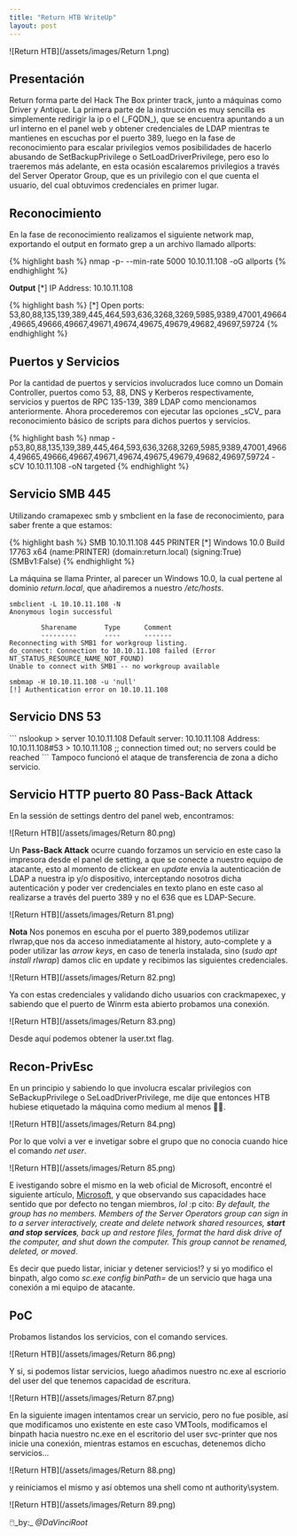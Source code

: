 ```yaml
---
title: "Return HTB WriteUp"
layout: post
---
```

![Return HTB](/assets/images/Return 1.png)


<h2>Presentación</h2>
Return forma parte del Hack The Box printer track, junto a máquinas como Driver y Antique. La primera parte de la instrucción es muy sencilla es simplemente redirigir la ip o el (_FQDN_), que se encuentra apuntando a un url interno en el panel web y obtener credenciales de LDAP mientras te mantienes en escuchas por el puerto 389, luego en la fase de reconocimiento para  escalar privilegios vemos posibilidades de hacerlo abusando de SetBackupPrivilege o SetLoadDriverPrivilege, pero eso lo traeremos más adelante, en esta ocasión escalaremos privilegios a través del Server Operator Group, que es un privilegio con el que cuenta el usuario, del cual obtuvimos credenciales en primer lugar.
 

<h2>Reconocimiento</h2>

En la fase de reconocimiento realizamos el siguiente network map, exportando el output en formato grep a un archivo llamado allports:
  
{% highlight bash %}
nmap -p- --min-rate 5000 10.10.11.108 -oG allports
{% endhighlight %}

**Output** 
[*] IP Address: 10.10.11.108

{% highlight bash %}
[*] Open ports: 53,80,88,135,139,389,445,464,593,636,3268,3269,5985,9389,47001,49664,49665,49666,49667,49671,49674,49675,49679,49682,49697,59724
{% endhighlight %}

<h2>Puertos y Servicios</h2>
Por la cantidad de puertos y servicios involucrados luce comno un Domain Controller, puertos como 53, 88, DNS y Kerberos respectivamente, servicios y puertos de RPC 135-139, 389 LDAP como mencionamos anteriormente. Ahora procederemos con ejecutar las opciones _sCV_ para reconocimiento básico de scripts para dichos puertos y servicios. 

{% highlight bash %}
nmap -p53,80,88,135,139,389,445,464,593,636,3268,3269,5985,9389,47001,49664,49665,49666,49667,49671,49674,49675,49679,49682,49697,59724 -sCV 10.10.11.108 -oN targeted
{% endhighlight %}

<h2> Servicio SMB 445 </h2>
Utilizando cramapexec smb y smbclient en la fase de reconocimiento, para saber frente a que estamos:

{% highlight bash %}
SMB    10.10.11.108    445    PRINTER    [*] Windows 10.0 Build 17763 x64 (name:PRINTER) (domain:return.local) (signing:True) (SMBv1:False)
{% endhighlight %}

La máquina se llama Printer, al parecer un Windows 10.0, la cual pertene al dominio _return.local_, que añadiremos a nuestro _/etc/hosts_.

```
smbclient -L 10.10.11.108 -N                                        
Anonymous login successful

        Sharename       Type      Comment
        ---------       ----      -------
Reconnecting with SMB1 for workgroup listing.
do_connect: Connection to 10.10.11.108 failed (Error NT_STATUS_RESOURCE_NAME_NOT_FOUND)
Unable to connect with SMB1 -- no workgroup available
```
```
smbmap -H 10.10.11.108 -u 'null'
[!] Authentication error on 10.10.11.108
```
<h2> Servicio DNS 53 </h2>
```
nslookup 
> server 10.10.11.108
Default server: 10.10.11.108
Address: 10.10.11.108#53
> 10.10.11.108
;; connection timed out; no servers could be reached
```
Tampoco funcionó el ataque de transferencia de zona a dicho servicio.

<h2>Servicio HTTP puerto 80 Pass-Back Attack</h2>

En la sessión de settings dentro del panel web, encontramos:

![Return HTB](/assets/images/Return 80.png)

Un **Pass-Back Attack** ocurre cuando forzamos un servicio en este caso la impresora desde el panel de setting, a que se conecte a nuestro equipo de atacante, esto al momento de clickear en _update_ envía la autenticación de LDAP a nuestra ip y/o dispositivo, interceptando nosotros dicha autenticación y poder ver credenciales en texto plano en este caso al realizarse a través del puerto 389 y no el 636 que es LDAP-Secure.

![Return HTB](/assets/images/Return 81.png)

**Nota** Nos ponemos en escuha por el puerto 389,podemos utilizar rlwrap,que nos da acceso inmediatamente al history, auto-complete y a poder utilizar las _arrow keys_, en caso de tenerla instalada, sino (_sudo apt install rlwrap_) damos clic en update y recibimos las siguientes credenciales.

![Return HTB](/assets/images/Return 82.png)

Ya con estas credenciales y validando dicho usuarios con crackmapexec, y sabiendo que el puerto de Winrm esta abierto probamos una conexión.

![Return HTB](/assets/images/Return 83.png)

Desde aquí podemos obtener la user.txt flag. 

<h2>Recon-PrivEsc </h2>

En un principio y sabiendo lo que involucra escalar privilegios con SeBackupPrivilege o SeLoadDriverPrivilege, me dije que entonces HTB hubiese etiquetado la máquina como medium al menos 💁‍♂️.

![Return HTB](/assets/images/Return 84.png)

Por lo que volvi a ver e invetigar sobre el grupo que no conocia cuando hice el comando _net user_.

![Return HTB](/assets/images/Return 85.png)

E ivestigando sobre el mismo en la web oficial de Microsoft, encontré el siguiente artículo, [Microsoft][Microsoft], y que observando sus capacidades hace sentido que por defecto no tengan miembros, _lol_ :p cito: _By default, the group has no members. Members of the Server Operators group can sign in to a server interactively, create and delete network shared resources, **start and stop services**, back up and restore files, format the hard disk drive of the computer, and shut down the computer. This group cannot be renamed, deleted, or moved_.

Es decir que puedo listar, iniciar y detener servicios!? y si yo modifico el binpath, algo como _sc.exe config <service name> binPath= <binary path>_ de un servicio que haga una conexión a mi equipo de atacante.
  
<h2> PoC </h2>
Probamos listandos los servicios, con el comando services. 
  
![Return HTB](/assets/images/Return 86.png)
  
Y si, si podemos listar servicios, luego añadimos nuestro nc.exe al escriorio del user del que tenemos capacidad de escritura.
  
![Return HTB](/assets/images/Return 87.png) 
  
En la siguiente imagen intentamos crear un servicio, pero no fue posible, así que modificamos uno existente en este caso VMTools, modificamos el binpath hacia nuestro nc.exe en el escritorio del user svc-printer que nos inicie una conexión, mientras estamos en escuchas, detenemos dicho servicios...
 
![Return HTB](/assets/images/Return 88.png) 
  
y reiniciamos el mismo y así obtemos una shell como nt authority\system. 
 
![Return HTB](/assets/images/Return 89.png)   
 
🖱️_by:_ *@DaVinciRoot*

[Microsoft]: [https://docs.microsoft.com/en-us/openspecs/windows_protocols/ms-gppref/2c15cbf0](https://docs.microsoft.com/en-us/windows/security/identity-protection/access-control/active-directory-security-groups#bkmk-serveroperators)
